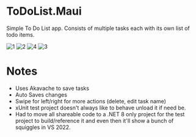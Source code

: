# ToDoList.Maui
 Simple To Do List app. Consists of multiple tasks each with its own list of todo items.

![1](https://github.com/user-attachments/assets/b62542bd-f6c5-44aa-8069-c52c2183459d)
![2](https://github.com/user-attachments/assets/b805128f-6f9a-45d3-a276-147992c1c32e)
![4](https://github.com/user-attachments/assets/041c1bff-231d-44a7-8fc3-5e82ec30dad2)
![3](https://github.com/user-attachments/assets/7dd362d8-5acd-4048-95bf-b027b39b75e2)

# Notes
* Uses Akavache to save tasks
* Auto Saves changes
* Swipe for left/right for more actions (delete, edit task name)
* xUnit test project doesn't always like to behave unload it if need be.
* Had to move all shareable code to a .NET 8 only project for the test project to build/reference it and even then it'll show a bunch of squiggles in VS 2022.
